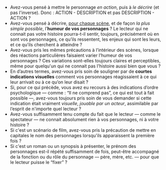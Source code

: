 <!-- Page: Check-up du personnage dans le scénario ou le manuscrit -->

* Avez-vous pensé à mettre le personnage <em>en action</em>, puis à <em>le décrire</em> (et pas l'inverse). Donc : ACTION - DESCRIPTION et pas DESCRIPTION - ACTION ?
* Avez-vous pensé à décrire, <u>pour chaque scène</u>, et de façon <em>la plus simple possible</em>, l’<strong>humeur de vos personnages</strong> ? Le lecteur qui ne connait pas votre histoire pourra-t-il sentir, toujours, précisément où en sont vos personnages, ce qu’ils ressentent, les enjeux qui sont les leurs, et ce qu’ils cherchent à atteindre ?
* Avez-vous pris les mêmes précautions à l’intérieur des scènes, lorsque des réactions particulières faisaient varier l’humeur de vos personnages ? Ces variations sont-elles toujours claires et perceptibles, même pour quelqu'un qui ne connait pas l'histoire aussi bien que vous ?
* En d’autres termes, avez-vous pris soin de souligner par de <strong>courtes indications visuelles</strong> comment vos personnages réagissaient à ce qui leur arrivait ou à ce qu’on leur disait ?
* Si, pour ce qui précède, vous avez eu recours à des indications d’ordre psychologique — comme : “Il ne comprend pas”, ce qui est tout à fait possible —, avez-vous toujours pris soin de vous demander si cette indication était vraiment <em>visuelle</em>, <em>jouable par un acteur</em>, assimilable par l’esprit de n'importe quel lecteur ?
* Avez-vous suffisamment tenu compte du fait que le lecteur — comme le spectateur — ne connait absolument rien à vos personnages, ni à votre histoire ?
* Si c'est un scénario de film, avez-vous pris la précaution de mettre en capitales le nom des personnages lorsqu'ils apparaissent la première fois ?
* Si c'est un roman ou un synopsis à présenter, le prénom des personnages est-il répété suffisamment de fois, peut-être accompagné de la fonction ou du rôle du personnage — père, mère, etc. — pour que le lecteur puisse le “fixer” ?